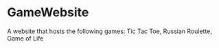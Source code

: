# GameWebsite
A website that hosts the following games: Tic Tac Toe, Russian Roulette, Game of Life
